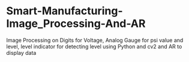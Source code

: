 # Smart-Manufacturing-Image_Processing-And-AR
Image Processing on Digits for Voltage, Analog Gauge for psi value and level, level indicator for detecting level using Python and cv2 and AR to display data

